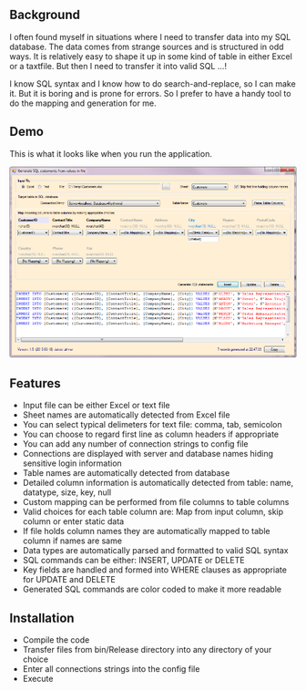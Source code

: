 

## Background

I often found myself in situations where I need to transfer data into my SQL database. The data comes from strange sources and is structured in odd ways. It is relatively easy to shape it up in some kind of table in either Excel or a taxtfile. But then I need to transfer it into valid SQL ...!

I know SQL syntax and I know how to do search-and-replace, so I can make it. But it is boring and is prone for errors. So I prefer to have a handy tool to do the mapping and generation for me.

## Demo
This is what it looks like when you run the application.

![SqlGenerator demo](Demo.png)

## Features
* Input file can be either Excel or text file
* Sheet names are automatically detected from Excel file
* You can select typical delimeters for text file: comma, tab, semicolon
* You can choose to regard first line as column headers if appropriate
* You can add any number of connection strings to config file
* Connections are displayed with server and database names hiding sensitive login information
* Table names are automatically detected from database
* Detailed column information is automatically detected from table: name, datatype, size, key, null
* Custom mapping can be performed from file columns to table columns
* Valid choices for each table column are: Map from input column, skip column or enter static data
* If file holds column names they are automatically mapped to table column if names are same
* Data types are automatically parsed and formatted to valid SQL syntax
* SQL commands can be either: INSERT, UPDATE or DELETE
* Key fields are handled and formed into WHERE clauses as appropriate for UPDATE and DELETE
* Generated SQL commands are color coded to make it more readable

## Installation

* Compile the code
* Transfer files from bin/Release directory into any directory of your choice
* Enter all connections strings into the config file
* Execute






